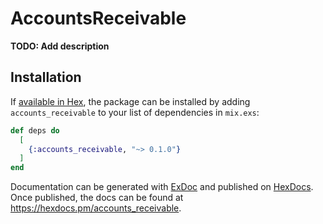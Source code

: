# AccountsReceivable

**TODO: Add description**

## Installation

If [available in Hex](https://hex.pm/docs/publish), the package can be installed
by adding `accounts_receivable` to your list of dependencies in `mix.exs`:

```elixir
def deps do
  [
    {:accounts_receivable, "~> 0.1.0"}
  ]
end
```

Documentation can be generated with [ExDoc](https://github.com/elixir-lang/ex_doc)
and published on [HexDocs](https://hexdocs.pm). Once published, the docs can
be found at <https://hexdocs.pm/accounts_receivable>.

